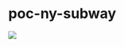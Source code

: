 # poc-ny-subway

<img src="https://upload.wikimedia.org/wikipedia/commons/thumb/0/04/NYC_subway-4D.svg/800px-NYC_subway-4D.svg.png"/>
